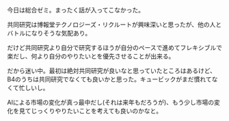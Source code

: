 今日は総合ゼミ。まったく話が入ってこなかった。

共同研究は博報堂テクノロジーズ・リクルートが興味深いと思ったが、他の人とバトルになりそうな気配あり。

だけど共同研究より自分で研究するほうが自分のペースで進めてフレキシブルで楽だし、何より自分のやりたいとを優先させることが出来る。

だから迷い中。最初は絶対共同研究が良いなと思っていたところはあるけど、B4のうちは共同研究でなくても良いかと思った。キュービックがまだ慣れてなくて忙しいし。

AIによる市場の変化が真っ最中だし(それは来年もだろうが)、もう少し市場の変化を見てじっくりやりたいことを考えても良いのかなと。